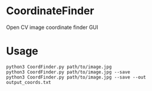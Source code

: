 # CoordinateFinder
Open CV image coordinate finder GUI

# Usage
```
python3 CoordFinder.py path/to/image.jpg
python3 CoordFinder.py path/to/image.jpg --save
python3 CoordFinder.py path/to/image.jpg --save --out output_coords.txt
```